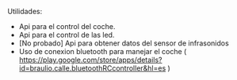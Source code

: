 Utilidades:
 - Api para el control del coche.
 - Api para el control de las led.
 - [No probado] Api para obtener datos del sensor de infrasonidos
 - Uso de conexion bluetooth para manejar el coche ( https://play.google.com/store/apps/details?id=braulio.calle.bluetoothRCcontroller&hl=es )


